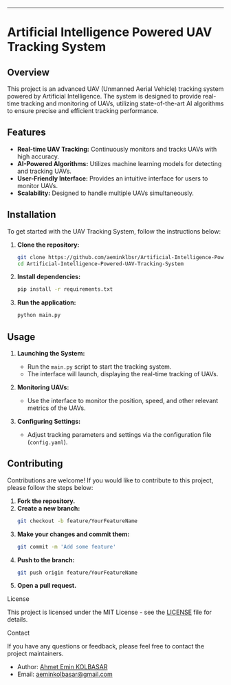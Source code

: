 ---

# Artificial Intelligence Powered UAV Tracking System

## Overview

This project is an advanced UAV (Unmanned Aerial Vehicle) tracking system powered by Artificial Intelligence. The system is designed to provide real-time tracking and monitoring of UAVs, utilizing state-of-the-art AI algorithms to ensure precise and efficient tracking performance.

## Features

- **Real-time UAV Tracking:** Continuously monitors and tracks UAVs with high accuracy.
- **AI-Powered Algorithms:** Utilizes machine learning models for detecting and tracking UAVs.
- **User-Friendly Interface:** Provides an intuitive interface for users to monitor UAVs.
- **Scalability:** Designed to handle multiple UAVs simultaneously.

## Installation

To get started with the UAV Tracking System, follow the instructions below:

1. **Clone the repository:**
   ```bash
   git clone https://github.com/aeminklbsr/Artificial-Intelligence-Powered-UAV-Tracking-System.git
   cd Artificial-Intelligence-Powered-UAV-Tracking-System
   ```

2. **Install dependencies:**
   ```bash
   pip install -r requirements.txt
   ```

3. **Run the application:**
   ```bash
   python main.py
   ```

## Usage

1. **Launching the System:**
   - Run the `main.py` script to start the tracking system.
   - The interface will launch, displaying the real-time tracking of UAVs.

2. **Monitoring UAVs:**
   - Use the interface to monitor the position, speed, and other relevant metrics of the UAVs.

3. **Configuring Settings:**
   - Adjust tracking parameters and settings via the configuration file (`config.yaml`).

## Contributing

Contributions are welcome! If you would like to contribute to this project, please follow the steps below:

1. **Fork the repository.**
2. **Create a new branch:**
   ```bash
   git checkout -b feature/YourFeatureName
    ```
3. **Make your changes and commit them:**
   ```bash
   git commit -m 'Add some feature'
   ```
4. **Push to the branch:**
   ```bash
   git push origin feature/YourFeatureName
   ```
5. **Open a pull request.**

License

This project is licensed under the MIT License - see the [LICENSE](LICENSE) file for details.

Contact

If you have any questions or feedback, please feel free to contact the project maintainers.

- Author: [Ahmet Emin KOLBASAR](https://github.com/aeminklbsr)
- Email: aeminkolbasar@gmail.com
